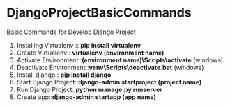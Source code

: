 # DjangoProjectBasicCommands
Basic Commands for Develop Django Project

1. Installing Virtualenv :: **pip install virtualenv**
2. Create Virtualenv:: **virtualenv (environment name)**
3. Activate Environment::**(environment name)\Scripts\activate**  (windows)
4. Deactivate Environment::**venv\Scripts\deactivate.bat** (windows)
5. Install django:: **pip install django**
6. Start Django Project::**django-admin startproject (project name)**
7. Run Django Project::**python manage.py runserver**
8. Create app::**django-admin startapp (app name)**
